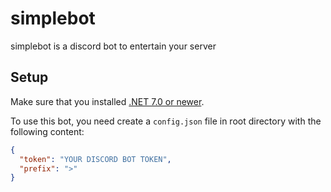 # simplebot

simplebot is a discord bot to entertain your server 

## Setup
Make sure that you installed [.NET 7.0 or newer](https://dotnet.microsoft.com/en-us/download).

To use this bot, you need create a `config.json` file in root directory with the following content:
```json
{
  "token": "YOUR DISCORD BOT TOKEN",
  "prefix": ">"
}
```
